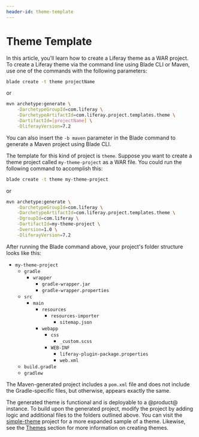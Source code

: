 ```yaml
---
header-id: theme-template
---
```


# Theme Template

In this article, you'll learn how to create a Liferay theme as a WAR project. To
create a Liferay theme via the command line using Blade CLI or Maven, use one of
the commands with the following parameters:

```bash
blade create -t theme projectName
```

or

```bash
mvn archetype:generate \
    -DarchetypeGroupId=com.liferay \
    -DarchetypeArtifactId=com.liferay.project.templates.theme \
    -DartifactId=[projectName] \
    -DliferayVersion=7.2
```

You can also insert the `-b maven` parameter in the Blade command to generate a
Maven project using Blade CLI.

The template for this kind of project is `theme`. Suppose you want to create a
theme project called `my-theme-project` as a WAR file. You could run the
following command to accomplish this:

```bash
blade create -t theme my-theme-project
```

or

```bash
mvn archetype:generate \
    -DarchetypeGroupId=com.liferay \
    -DarchetypeArtifactId=com.liferay.project.templates.theme \
    -DgroupId=com.liferay \
    -DartifactId=my-theme-project \
    -Dversion=1.0 \
    -DliferayVersion=7.2
```

After running the Blade command above, your project's folder structure looks
like this: 

- `my-theme-project`
    - `gradle`
        - `wrapper`
            - `gradle-wrapper.jar`
            - `gradle-wrapper.properties`
    - `src`
        - `main`
            - `resources`
                - `resources-importer`
                    - `sitemap.json`
            - `webapp`
                - `css`
                    - `_custom.scss`
                - `WEB-INF`
                    - `liferay-plugin-package.properties`
                    - `web.xml`
    - `build.gradle`
    - `gradlew`

The Maven-generated project includes a `pom.xml` file and does not include the
Gradle-specific files, but otherwise, appears exactly the same.

The generated theme is functional and is deployable to a @product@ instance. To
build upon the generated project, modify the project by adding logic and
additional files to the folders outlined above. You can visit the
[simple-theme](/docs/7-1/reference/-/knowledge_base/r/theme) project for a more
expanded sample of a theme. Likewise, see the
[Themes](/docs/7-2/frameworks/-/knowledge_base/f/themes-introduction) section
for more information on creating themes.
